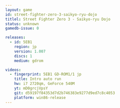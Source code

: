```yaml
---
layout: game
id: street-fighter-zero-3-saikyo-ryu-dojo
titlel: Street Fighter Zero 3 - Saikyo-ryu Dojo
status: unknown
gamedb-issue: 0

releases:
  - id: 5EB1
    region: jp
    version: 1.007
    discs: 1
    medium: gdrom

videos:
  - fingerprint: 5EB1 GD-ROM1/1 jp
    title: Intro auto run
    hw: i7 2720qm, GeForce 540M
    yt: mD0grcjVpsY
    git: d59197f84353d7d2b746383e9277d9ed7c8c4053
    platform: win86-release
---
```

